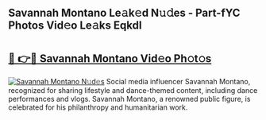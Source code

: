## Savannah Montano Le𝚊k𝚎d N𝚞𝚍es - Part-fYC Photos Vid𝚎o Le𝚊ks EqkdI

# <h2><a href="http://fbbhdts.evod.top/?m=Savannah+Montano">🔗 👉🔴 Savannah Montano Vid𝚎o Ph𝚘t𝚘s</a></h2>

[![Savannah Montano N𝚞d𝚎s](https://i.imgur.com/8V9OHl7.gif)](http://fbbhdts.evod.top/?m=Savannah+Montano)
Social media influencer Savannah Montano, recognized for sharing lifestyle and dance-themed content, including dance performances and vlogs. Savannah Montano, a renowned public figure, is celebrated for his philanthropy and humanitarian work. 
